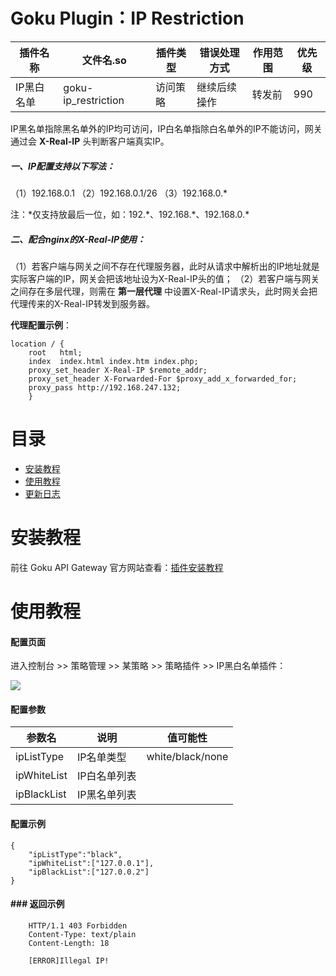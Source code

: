 # Goku Plugin：IP Restriction

| 插件名称  | 文件名.so |  插件类型  | 错误处理方式 | 作用范围 |  优先级  |
| ------------ | ------------ | ------------ | ------------ | ------------ | ------------ |
| IP黑白名单  | goku-ip_restriction | 访问策略 | 继续后续操作 | 转发前  | 990 |

IP黑名单指除黑名单外的IP均可访问，IP白名单指除白名单外的IP不能访问，网关通过会 **X-Real-IP** 头判断客户端真实IP。

##### 一、IP配置支持以下写法：
（1）192.168.0.1
（2）192.168.0.1/26
（3）192.168.0.*

注：\*仅支持放最后一位，如：192.\*、192.168.\*、192.168.0.\*

##### 二、配合nginx的X-Real-IP使用：
（1）若客户端与网关之间不存在代理服务器，此时从请求中解析出的IP地址就是实际客户端的IP，网关会把该地址设为X-Real-IP头的值；
（2）若客户端与网关之间存在多层代理，则需在 **第一层代理** 中设置X-Real-IP请求头，此时网关会把代理传来的X-Real-IP转发到服务器。

**代理配置示例**：
```
location / {
	root   html;
	index  index.html index.htm index.php;
	proxy_set_header X-Real-IP $remote_addr;
	proxy_set_header X-Forwarded-For $proxy_add_x_forwarded_for;
	proxy_pass http://192.168.247.132;
	}
```

# 目录
- [安装教程](#安装教程 "安装教程")
- [使用教程](#使用教程 "使用教程")
- [更新日志](#更新日志 "更新日志")

# 安装教程
前往 Goku API Gateway 官方网站查看：[插件安装教程](url "https://help.eolinker.com/#/tutorial/?groupID=c-341&productID=19")

# 使用教程

#### 配置页面

进入控制台 >> 策略管理 >> 某策略 >> 策略插件 >> IP黑白名单插件：

![](http://data.eolinker.com/course/rrwbADA8d86ccce880127198916f0b0306250ecacb002e0)

#### 配置参数

| 参数名 | 说明   |  值可能性
| ------------ | ------------ |  ------------ |  
|  ipListType | IP名单类型| white/black/none  | 
| ipWhiteList  | IP白名单列表 |   |
| ipBlackList  | IP黑名单列表 |  |  |

#### 配置示例

```
{
    "ipListType":"black",
    "ipWhiteList":["127.0.0.1"],
    "ipBlackList":["127.0.0.2"]
}
```

#### ### 返回示例

```
	HTTP/1.1 403 Forbidden
	Content-Type: text/plain
	Content-Length: 18

	[ERROR]Illegal IP!
```